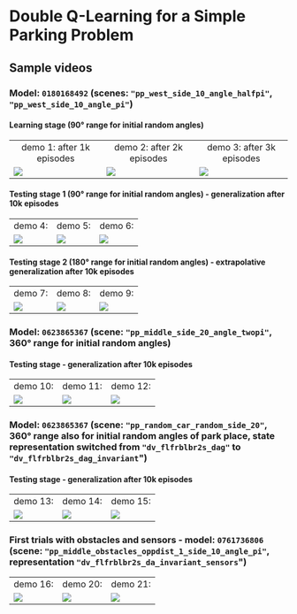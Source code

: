 # Double Q-Learning for a Simple Parking Problem

## Sample videos

### Model: `0180168492` (scenes: `"pp_west_side_10_angle_halfpi"`, `"pp_west_side_10_angle_pi"`)

#### Learning stage (90° range for initial random angles)
<table>
   <tr>
      <td align="center">demo 1: after 1k episodes</td>
      <td align="center">demo 2: after 2k episodes</td>
      <td align="center">demo 3: after 3k episodes</td>      
   </tr>   
   <tr>
      <td><a href="https://github.com/pklesk/qlparking/assets/23095311/43b48ed5-8dad-4a2c-9a86-8305b44a58a9"><img src="https://github.com/pklesk/qlparking/assets/23095311/57151d88-75a7-4ce1-b791-5e54407460a4"/></a></td>
      <td><a href="https://github.com/pklesk/qlparking/assets/23095311/020d03a7-3e2e-4b01-8e11-cfe4739825d2"><img src="https://github.com/pklesk/qlparking/assets/23095311/201b1d5b-30c6-4eb6-86f3-ad018d29c711"/></a></td>
      <td><a href="https://github.com/pklesk/qlparking/assets/23095311/234c7443-8766-47ad-bd5f-9095d34dacaf"><img src="https://github.com/pklesk/qlparking/assets/23095311/b4e0d333-065a-48da-a551-248cebb828c7"/></a></td>
    </tr>
</table>

#### Testing stage 1 (90° range for initial random angles) - generalization after 10k episodes
<table>
   <tr>
      <td align="center">demo 4:</td>
      <td align="center">demo 5:</td>
      <td align="center">demo 6:</td>
   </tr>   
   <tr>
      <td><a href="https://github.com/pklesk/qlparking/assets/23095311/7a4fb0bc-4368-4689-8135-3276233b352e"><img src="https://github.com/pklesk/qlparking/assets/23095311/eb56e614-f99a-4ad1-b8ec-76f270f2e02c"/></a></td>
      <td><a href="https://github.com/pklesk/qlparking/assets/23095311/0ec3bf22-6dd0-42fb-b030-ee717318340a"><img src="https://github.com/pklesk/qlparking/assets/23095311/abaff328-c343-492c-8e0a-3d9b59b7ffde"/></a></td>
      <td><a href="https://github.com/pklesk/qlparking/assets/23095311/cc0e47d6-775c-4f14-aec1-ff5a50280700"><img src="https://github.com/pklesk/qlparking/assets/23095311/f12eb69a-1bca-45c6-90bf-24f62cb6b20a"/></a></td>
    </tr>    
</table>

#### Testing stage 2 (180° range for initial random angles) - extrapolative generalization after 10k episodes
<table>
   <tr>
      <td align="center">demo 7:</td>
      <td align="center">demo 8:</td>
      <td align="center">demo 9:</td>
   </tr>   
   <tr>
      <td><a href="https://github.com/pklesk/qlparking/assets/23095311/44c9f0b5-4a65-4449-b422-f84e39536865"><img src="https://github.com/pklesk/qlparking/assets/23095311/b5a045c1-31b2-4d1c-a78c-e3cfc54fe098"/></a></td>
      <td><a href="https://github.com/pklesk/qlparking/assets/23095311/fbd8124a-9bd0-4b9b-9450-aef40d7c1384"><img src="https://github.com/pklesk/qlparking/assets/23095311/072ba063-f97c-4bc6-b06b-3feb8d2d9e35"/></a></td>
      <td><a href="https://github.com/pklesk/qlparking/assets/23095311/200067c3-4dae-402e-b0ef-66d259979668"><img src="https://github.com/pklesk/qlparking/assets/23095311/bcb72343-55da-43be-9630-425546461d76"/></a></td>
    </tr>
</table>   

### Model: `0623865367` (scene: `"pp_middle_side_20_angle_twopi"`, 360° range for initial random angles)

#### Testing stage - generalization after 10k episodes

<table>
   <tr>
      <td align="center">demo 10:</td>
      <td align="center">demo 11:</td>
      <td align="center">demo 12:</td>
   </tr>   
   <tr>
      <td><a href="https://github.com/pklesk/qlparking/assets/23095311/dafbeaa7-0993-4ade-a761-d8452a615987"><img src="https://github.com/pklesk/qlparking/assets/23095311/e03feb58-8436-431e-9f34-24a861a49111"/></a></td>
      <td><a href="https://github.com/pklesk/qlparking/assets/23095311/fe9171a2-3ea3-4dc3-9714-a83c5aa7c5ce"><img src="https://github.com/pklesk/qlparking/assets/23095311/d2241d03-9de5-4c9a-9438-07d75c49e79e"/></a></td>
      <td><a href="https://github.com/pklesk/qlparking/assets/23095311/c48748e4-fee8-4452-a938-619e44d3de28"><img src="https://github.com/pklesk/qlparking/assets/23095311/b2150e4a-c2b0-4250-98bd-e63fe244ef99"/></a></td>
    </tr>    
</table>

### Model: `0623865367` (scene: `"pp_random_car_random_side_20"`, 360° range also for initial random angles of park place, state representation switched from `"dv_flfrblbr2s_dag"` to `"dv_flfrblbr2s_dag_invariant`")

#### Testing stage - generalization after 10k episodes

<table>
   <tr>
      <td align="center">demo 13:</td>
      <td align="center">demo 14:</td>
      <td align="center">demo 15:</td>
   </tr>   
   <tr>
      <td><a href="https://github.com/pklesk/qlparking/assets/23095311/f7ee3714-729d-492a-b14c-7ee585e6c17f"><img src="https://github.com/pklesk/qlparking/assets/23095311/a27fe369-e30f-4ed6-a74c-8e12efaedea3"/></a></td>
      <td><a href="https://github.com/pklesk/qlparking/assets/23095311/2d4ae11e-4ea7-44a9-b7dc-c6faa89336eb"><img src="https://github.com/pklesk/qlparking/assets/23095311/54065428-ada1-455d-a092-c904fb0955b9"/></a></td>
      <td><a href="https://github.com/pklesk/qlparking/assets/23095311/8f92564c-db8e-4791-a0ea-ed272c7f0019"><img src="https://github.com/pklesk/qlparking/assets/23095311/ac0d3e1d-2e86-4770-b793-ce7623ad9642"/></a></td>
    </tr>    
</table>

### First trials with obstacles and sensors - model: `0761736806` (scene: `"pp_middle_obstacles_oppdist_1_side_10_angle_pi"`, representation `"dv_flfrblbr2s_da_invariant_sensors`")

<table>
   <tr>
      <td align="center">demo 16:</td>
      <td align="center">demo 20:</td>
      <td align="center">demo 21:</td>
   </tr>   
   <tr>
      <td><a href="https://github.com/pklesk/qlparking/assets/23095311/0016bc8d-9378-4c8e-a85a-3b4674a8ea5e"><img src="https://github.com/pklesk/qlparking/assets/23095311/3cdb4250-e63a-48d0-9f0e-41961974359b"/></a></td>
      <td><a href="https://github.com/pklesk/qlparking/assets/23095311/7fd077d5-27c9-413a-b703-c66478626462"><img src="https://github.com/pklesk/qlparking/assets/23095311/903f1879-c0f1-4774-9295-780d19d8ba57"/></a></td>
      <td><a href="https://github.com/pklesk/qlparking/assets/23095311/39ac961e-5acb-4885-8903-1d764abceeca"><img src="https://github.com/pklesk/qlparking/assets/23095311/3d147961-91a2-4d1a-a4d5-e5ffae07e62f"/></a></td>
    </tr>    
</table>
